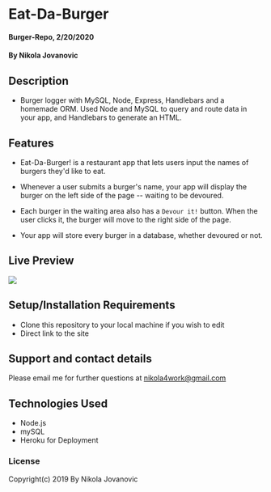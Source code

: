 # Eat-Da-Burger


#### Burger-Repo, 2/20/2020

#### By Nikola Jovanovic



## Description
* Burger logger with MySQL, Node, Express, Handlebars and a homemade ORM. Used Node and MySQL to query and route data in your app, and Handlebars to generate an HTML.



## Features

* Eat-Da-Burger! is a restaurant app that lets users input the names of burgers they'd like to eat.

* Whenever a user submits a burger's name, your app will display the burger on the left side of the page -- waiting to be devoured.

* Each burger in the waiting area also has a `Devour it!` button. When the user clicks it, the burger will move to the right side of the page.

* Your app will store every burger in a database, whether devoured or not.


## Live Preview


<a href="https://burger--app.herokuapp.com/"><img src="https://github.com/nikola4work/Eat-Da-Burger/blob/master/public/assets/Images/burger.gif">
</a>




## Setup/Installation Requirements

* Clone this repository to your local machine if you wish to edit
* Direct link to the site  




## Support and contact details

Please email me for further questions at nikola4work@gmail.com

## Technologies Used

* Node.js
* mySQL
* Heroku for Deployment



### License

Copyright(c) 2019 By Nikola Jovanovic
